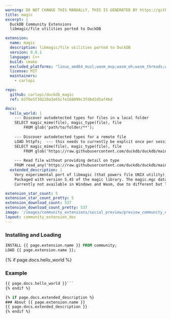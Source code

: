 ```yaml
---
warning: DO NOT CHANGE THIS MANUALLY, THIS IS GENERATED BY https://github/duckdb/community-extensions repository, check README there
title: magic
excerpt: |
  DuckDB Community Extensions
  libmagic/file utilities ported to DuckDB

extension:
  name: magic
  description: libmagic/file utilities ported to DuckDB
  version: 0.0.1
  language: C++
  build: cmake
  excluded_platforms: "linux_amd64_musl;wasm_mvp;wasm_eh;wasm_threads;windows_amd64_rtools;windows_amd64_mingw;windows_amd64"
  license: MIT
  maintainers:
    - carlopi

repo:
  github: carlopi/duckdb_magic
  ref: 63f6e5f30220a3a65cfe168099c3fdbd2d5af4bd

docs:
  hello_world: |
    --- Discover autodetected types for files in a local folder
    SELECT magic_mime(file), magic_type(file), file
        FROM glob('path/to/folder/**');
    
    --- Discover autodetected types for a remote file
    LOAD httpfs;  --- this needs to currently be explcit once per session
    SELECT magic_mime(file), magic_type(file), file
        FROM glob('https://raw.githubusercontent.com/duckdb/duckdb/main/data/parquet-testing/adam_genotypes.parquet');
    
    --- Read file without providing detail on type
    FROM read_any('https://raw.githubusercontent.com/duckdb/duckdb/main/data/parquet-testing/adam_genotypes.parquet');
  extended_description: |
    Very experimental port of libmagic (that powers file UNIX utility), allow to classify files based on the the content of the header, accoring to the libmagic library.
    Packaged with version 5.45 of the magic library. The magic.mgc database is at the moment statically compiled in the library, so it's the same across platforms but immutable.
    Currently not available in Windows and Wasm, due to different but likely solvable vc-packaging issue, to be sorted out independently.

extension_star_count: 5
extension_star_count_pretty: 5
extension_download_count: 537
extension_download_count_pretty: 537
image: '/images/community_extensions/social_preview/preview_community_extension_magic.png'
layout: community_extension_doc
---
```


### Installing and Loading
```sql
INSTALL {{ page.extension.name }} FROM community;
LOAD {{ page.extension.name }};
```

{% if page.docs.hello_world %}
### Example
```sql
{{ page.docs.hello_world }}```
{% endif %}

{% if page.docs.extended_description %}
### About {{ page.extension.name }}
{{ page.docs.extended_description }}
{% endif %}


